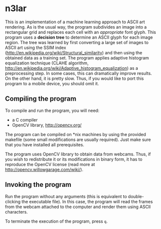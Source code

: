 # n3lar

This is an implementation of a machine learning approach to ASCII art rendering. As is the usual way, the program subdivides an image into a rectangular grid and replaces each cell with an *appropriate* font glyph. This program uses a **decision tree** to determine an ASCII glyph for each image region. The tree was learned by first converting a large set of images to ASCII art using the SSIM index (<http://en.wikipedia.org/wiki/Structural_similarity>) and then using the obtained data as a training set. The program applies adaptive histogram equalization technique (CLAHE algorithm, <http://en.wikipedia.org/wiki/Adaptive_histogram_equalization>) as a preprocessing step. In some cases, this can dramatically improve results. On the other hand, it is pretty slow. Thus, if you would like to port this program to a mobile device, you should omit it.

## Compiling the program

To compile and run the program, you will need:

* a C compiler
* OpenCV library, <http://opencv.org/>

The program can be compiled on *nix machines by using the provided makefile (some small modifications are usually required).
Just make sure that you have installed all prerequisites.

The program uses OpenCV library to obtain data from webcams.
Thus, if you wish to redistribute it or its modifications in binary form, it has to reproduce the OpenCV license (read more at <http://opencv.willowgarage.com/wiki/>).

## Invoking the program

Run the program without any arguments (this is equivalent to double-clicking the executable file).
In this case, the program will read the frames from the webcam attached to the computer and render them using ASCII characters.

To terminate the execution of the program, press `q`.
